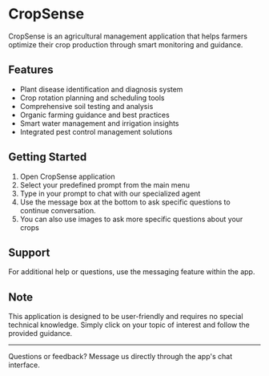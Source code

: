 # CropSense

CropSense is an agricultural management application that helps farmers optimize their crop production through smart monitoring and guidance.

## Features

- Plant disease identification and diagnosis system
- Crop rotation planning and scheduling tools
- Comprehensive soil testing and analysis
- Organic farming guidance and best practices
- Smart water management and irrigation insights
- Integrated pest control management solutions

## Getting Started

1. Open CropSense application
2. Select your predefined prompt from the main menu
3. Type in your prompt to chat with our specialized agent
4. Use the message box at the bottom to ask specific questions to continue conversation.
5. You can also use images to ask more specific questions about your crops

## Support

For additional help or questions, use the messaging feature within the app.

## Note

This application is designed to be user-friendly and requires no special technical knowledge. Simply click on your topic of interest and follow the provided guidance.

---

Questions or feedback? Message us directly through the app's chat interface.
